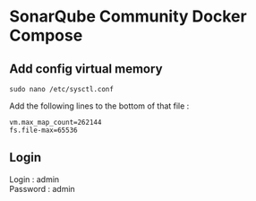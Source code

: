 # SonarQube Community Docker Compose

## Add config virtual memory 
```
sudo nano /etc/sysctl.conf
```
Add the following lines to the bottom of that file :
```
vm.max_map_count=262144
fs.file-max=65536
```
## Login
Login : admin \
Password : admin